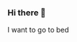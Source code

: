 ### Hi there 👋

<!--
**IpDaniel/IpDaniel** is a ✨ _special_ ✨ repository because its `README.md` (this file) appears on your GitHub profile.

Here are some ideas to get you started:

- WEEEEE
- 🔭 I’m currently working on ...
- 🌱 I’m currently learning ...
- 👯 I’m looking to collaborate on ...
- 🤔 I’m looking for help with ...
- 💬 Ask me about ...
- 📫 How to reach me: ...
- 😄 Pronouns: ...
- ⚡ Fun fact: ...
-->
I want to go to bed
